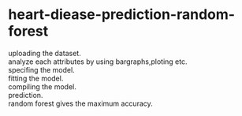 # heart-diease-prediction-random-forest

uploading the dataset.  
analyze each attributes by using bargraphs,ploting etc.  
specifing the model.  
fitting the model.   
compiling the model.  
prediction.   
random forest gives the maximum accuracy.   
